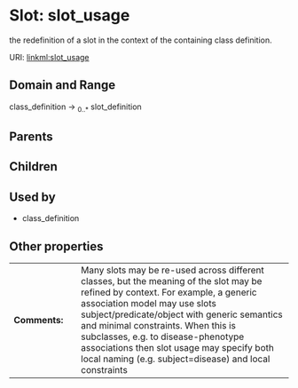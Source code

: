 
# Slot: slot_usage


the redefinition of a slot in the context of the containing class definition.

URI: [linkml:slot_usage](https://w3id.org/linkml/slot_usage)


## Domain and Range

class_definition &#8594;  <sub>0..*</sub> slot_definition

## Parents


## Children


## Used by

 * class_definition

## Other properties

|  |  |  |
| --- | --- | --- |
| **Comments:** | | Many slots may be re-used across different classes, but the meaning of the slot may be refined by context. For example, a generic association model may use slots subject/predicate/object with generic semantics and minimal constraints. When this is subclasses, e.g. to disease-phenotype associations then slot usage may specify both local naming (e.g. subject=disease) and local constraints |

